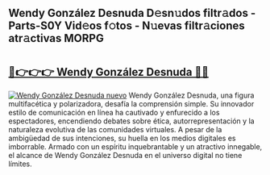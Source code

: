 ## Wendy González Desnuda D𝚎sn𝚞dos filtr𝚊dos - Parts-S0Y Vid𝚎os f𝚘tos - N𝚞evas filtr𝚊ciones atr𝚊ctivas MORPG

# <h2><a href="http://mbdegn.tromn.icu/?c=Wendy+Gonz%c3%a1lez+Desnuda">🔗👉👉👉 Wendy González Desnuda 🔗🔗</a></h2>

[![Wendy González Desnuda nuevo](https://i.imgur.com/pEAQMta.gif)](http://mbdegn.tromn.icu/?c=Wendy+Gonz%c3%a1lez+Desnuda)
Wendy González Desnuda, una figura multifacética y polarizadora, desafía la comprensión simple. Su innovador estilo de comunicación en línea ha cautivado y enfurecido a los espectadores, encendiendo debates sobre ética, autorrepresentación y la naturaleza evolutiva de las comunidades virtuales. A pesar de la ambigüedad de sus intenciones, su huella en los medios digitales es imborrable. Armado con un espíritu inquebrantable y un atractivo innegable, el alcance de Wendy González Desnuda en el universo digital no tiene límites.
